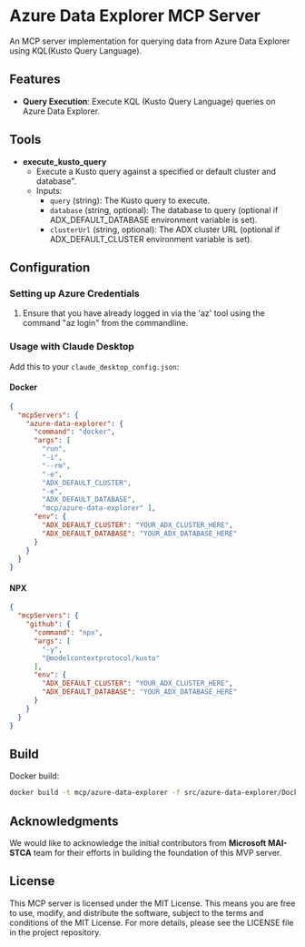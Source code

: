 # Azure Data Explorer MCP Server

An MCP server implementation for querying data from Azure Data Explorer using KQL(Kusto Query Language).

## Features

- **Query Execution**: Execute KQL (Kusto Query Language) queries on Azure Data Explorer.

## Tools

- **execute_kusto_query**
  - Execute a Kusto query against a specified or default cluster and database".
  - Inputs:
    - `query` (string): The Kusto query to execute.
    - `database` (string, optional): The database to query (optional if ADX_DEFAULT_DATABASE environment variable is set).
    - `clusterUrl` (string, optional): The ADX cluster URL (optional if ADX_DEFAULT_CLUSTER environment variable is set).

## Configuration

### Setting up Azure Credentials

1. Ensure that you have already logged in via the 'az' tool using the command "az login" from the commandline.

### Usage with Claude Desktop

Add this to your `claude_desktop_config.json`:

#### Docker

```json
{
  "mcpServers": {
    "azure-data-explorer": {
      "command": "docker",
      "args": [ 
        "run", 
        "-i", 
        "--rm", 
        "-e", 
        "ADX_DEFAULT_CLUSTER", 
        "-e", 
        "ADX_DEFAULT_DATABASE", 
        "mcp/azure-data-explorer" ],
      "env": {
        "ADX_DEFAULT_CLUSTER": "YOUR_ADX_CLUSTER_HERE",
        "ADX_DEFAULT_DATABASE": "YOUR_ADX_DATABASE_HERE"
      }
    }
  }
}
```

#### NPX

```json
{
  "mcpServers": {
    "github": {
      "command": "npx",
      "args": [
        "-y",
        "@modelcontextprotocol/kusto"
      ],
      "env": {
        "ADX_DEFAULT_CLUSTER": "YOUR_ADX_CLUSTER_HERE",
        "ADX_DEFAULT_DATABASE": "YOUR_ADX_DATABASE_HERE"
      }
    }
  }
}
```

## Build

Docker build:

```bash
docker build -t mcp/azure-data-explorer -f src/azure-data-explorer/Dockerfile .
```

## Acknowledgments
We would like to acknowledge the initial contributors from **Microsoft MAI-STCA** team for their efforts in building the foundation of this MVP server.

## License

This MCP server is licensed under the MIT License. This means you are free to use, modify, and distribute the software, subject to the terms and conditions of the MIT License. For more details, please see the LICENSE file in the project repository.